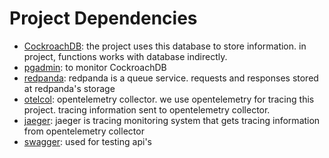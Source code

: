 # Project Dependencies

- [CockroachDB](https://www.cockroachlabs.com): the project uses  this database to store information. in project, functions works with database indirectly. 
- [pgadmin](https://www.pgadmin.org): to monitor CockroachDB
- [redpanda](https://redpanda.com): redpanda is a queue service. requests and responses stored at redpanda's storage
- [otelcol](https://opentelemetry.io/docs/collector/): opentelemetry collector. we use opentelemetry for tracing this project. tracing information sent to opentelemetry collector.
- [jaeger](https://www.jaegertracing.io): jaeger is tracing monitoring system that gets tracing information from opentelemetry collector
- [swagger](https://swagger.io): used for testing api's
